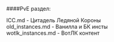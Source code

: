 ####PvE раздел:

ICC.md - Цитадель Ледяной Короны<br>
old_instances.md - Ванилла и БК инсты<br>
wotlk_instances.md - ВотЛК контент<br>
